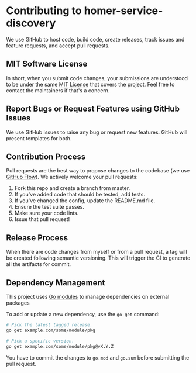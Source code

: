 # Contributing to homer-service-discovery

We use GitHub to host code, build code, create releases, track issues and feature requests, and accept pull requests.

## MIT Software License

In short, when you submit code changes, your submissions are understood to be under the same [MIT License](https://github.com/calvinbui/homer-service-discovery/blob/master/LICENSE) that covers the project. Feel free to contact the maintainers if that's a concern.

## Report Bugs or Request Features using GitHub Issues

We use GitHub issues to raise any bug or request new features. GitHub will present templates for both.

## Contribution Process

Pull requests are the best way to propose changes to the codebase (we use [GitHub Flow](https://guides.github.com/introduction/flow/index.html)). We actively welcome your pull requests:

1. Fork this repo and create a branch from master.
2. If you've added code that should be tested, add tests.
3. If you've changed the config, update the README.md file.
4. Ensure the test suite passes.
5. Make sure your code lints.
6. Issue that pull request!

## Release Process

When there are code changes from myself or from a pull request, a tag will be created following semantic versioning. This will trigger the CI to generate all the artifacts for commit.

## Dependency Management

This project uses [Go modules](https://golang.org/cmd/go/#hdr-Modules__module_versions__and_more) to manage dependencies on external packages

To add or update a new dependency, use the `go get` command:

```bash
# Pick the latest tagged release.
go get example.com/some/module/pkg

# Pick a specific version.
go get example.com/some/module/pkg@vX.Y.Z
```
You have to commit the changes to `go.mod` and `go.sum` before submitting the pull request.
